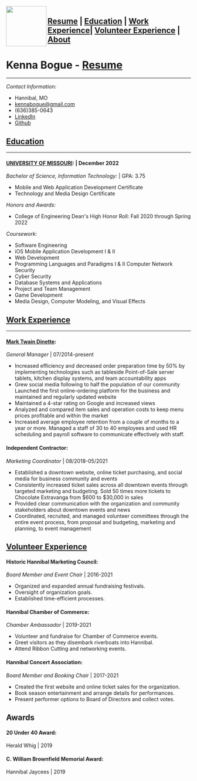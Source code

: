 <img src="Kenna.png" align="left" width="110" height="110" >

## **[Resume](README.md) | [Education](education.md) | [Work Experience](experience.md)| [Volunteer Experience](volunteer.md) | [About](about.md)**

# Kenna Bogue - [Resume](README.md)
---------

_Contact Information:_ 
* Hannibal, MO         
* kennabogue@gmail.com         
* (636)385-0643
* [LinkedIn](linkedin.com/in/kenna-bogue/)
* [Github](github.com/kennabogue)

## [Education](education.md)
---------


#### [UNIVERSITY OF MISSOURI]((https://missouri.edu/)): | December 2022
_Bachelor of Science, Information Technology:_ | GPA: 3.75
   * Mobile and Web Application Development Certificate 
   * Technology and Media Design Certificate

_Honors and Awards:_ 
   * College of Engineering Dean's High Honor Roll: Fall 2020 through Spring 2022

_Coursework:_
* Software Engineering
* iOS Mobile Application Development I & II
* Web Development
* Programming Languages and Paradigms I & II Computer Network Security
* Cyber Security
* Database Systems and Applications
* Project and Team Management
* Game Development
* Media Design, Computer Modeling, and Visual Effects


## [Work Experience](experience.md)
----------

#### [Mark Twain Dinette](https://marktwaindinette.com/):
_General Manager_ | 07/2014-present

   * Increased efficiency and decreased order preparation time by 50% by implementing technologies such as tableside Point-of-Sale server tablets, kitchen display systems, and team accountability apps
   * Grew social media following to half the population of our community Launched the first online-ordering platform for the business and maintained and regularly updated website
   * Maintained a 4-star rating on Google and increased views
   * Analyzed and compared item sales and operation costs to keep menu prices profitable and within the market
   * Increased average employee retention from a couple of months to a year or more. Managed a staff of 30 to 40 employees and used HR scheduling and payroll software to communicate effectively with staff.

#### Independent Contractor: 
_Marketing Coordinator_ | 08/2018-05/2021

   * Established a downtown website, online ticket purchasing, and social media for business community and events
   * Consistently increased ticket sales across all downtown events through targeted marketing and budgeting. Sold 50 times more tickets to Chocolate Extravanga from $600 to $30,000 in sales
   * Provided clear communication with the organization and community stakeholders about downtown events and news
   * Coordinated, recruited, and managed volunteer committees through the entire event process, from proposal and budgeting, marketing and planning, to event management


[Volunteer Experience](volunteer.md)
--------------------

#### Historic Hannibal Marketing Council: 
_Board Member and Event Chair_ | 2016-2021 

   * Organized and expanded annual fundraising festivals.
   * Oversight of organization goals.
   * Established time-efficient processes.

#### Hannibal Chamber of Commerce: 
_Chamber Ambassador_ | 2019-2021

   * Volunteer and fundraise for Chamber of Commerce events.
   * Greet visitors as they disembark riverboats into Hannibal.
   * Attend Ribbon Cutting and networking events.

#### Hannibal Concert Association:
_Board Member and Booking Chair_ | 2017-2021
   * Created the first website and online ticket sales for the organization.
   * Book season entertainment and arrange details for performances.
   * Present performer options to Board of Directors and collect votes.


Awards
----------------------------------------

#### 20 Under 40 Award:
Herald Whig | 2019

#### C. William Brownfield Memorial Award: 
Hannibal Jaycees | 2019



